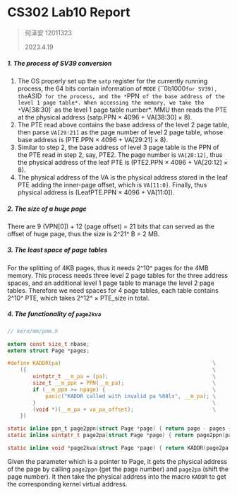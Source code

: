 # CS302 Lab10 Report

> 何泽安 12011323
>
> 2023.4.19

##### 1. The process of SV39 conversion

1. The OS properly set up the `satp` register for the currently running process, the 64 bits contain information of `MODE` (``0b1000` for SV39), the `ASID` for the process, and the *`PPN` of the base address of the level 1 page table*. When accessing the memory, we take the *`VA[38:30]` as the level 1 page table number*. MMU then reads the PTE at the physical address (satp.PPN $\times$ 4096 + VA[38:30] $\times$ 8).
2. The PTE read above contains the base address of the level 2 page table, then parse `VA[29:21]` as the page number of level 2 page table, whose base address is (PTE.PPN $\times$ 4096 + VA[29:21] $\times$ 8).
3. Similar to step 2, the base address of level 3 page table is the PPN of the PTE read in step 2, say, PTE2. The page number is `VA[20:12]`, thus the physical address of the leaf PTE is (PTE2.PPN $\times$ 4096 + VA[20:12] $\times$ 8).
4. The physical address of the VA is the physical address stored in the leaf PTE adding the inner-page offset, which is `VA[11:0]`. Finally, thus physical address is (LeafPTE.PPN $\times$ 4096 + VA[11:0]).

##### 2. The size of a huge page

There are 9 (VPN[0]) + 12 (page offset) = 21 bits that can served as the offset of huge page, thus the size is 2^21^ B = 2 MB.

##### 3. The least space of page tables

For the splitting of 4KB pages, thus it needs 2^10^ pages for the 4MB memory. This process needs three level 2 page tables for the three address spaces, and an additional level 1 page table to manage the level 2 page tables. Therefore we need spaces for 4 page tables, each table contains 2^10^ PTE, which takes 2^12^ $\times$ PTE_size in total.

##### 4. The functionality of `page2kva`

```c
// kern/mm/pmm.h

extern const size_t nbase;
extern struct Page *pages;

#define KADDR(pa)                                                \
    ({                                                           \
        uintptr_t __m_pa = (pa);                                 \
        size_t __m_ppn = PPN(__m_pa);                            \
        if (__m_ppn >= npage) {                                  \
            panic("KADDR called with invalid pa %08lx", __m_pa); \
        }                                                        \
        (void *)(__m_pa + va_pa_offset);                         \
    })

static inline ppn_t page2ppn(struct Page *page) { return page - pages + nbase; }
static inline uintptr_t page2pa(struct Page *page) { return page2ppn(page) << PGSHIFT; }

static inline void *page2kva(struct Page *page) { return KADDR(page2pa(page)); }
```

Given the parameter which is a pointer to Page, it gets the physical address of the page by calling `page2ppn` (get the page number) and `page2pa` (shift the page number). It then take the physical address into the macro `KADDR` to get the corresponding kernel virtual address.  